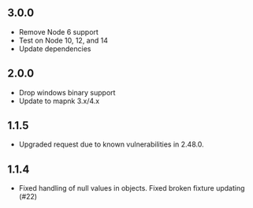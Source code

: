 ## 3.0.0

- Remove Node 6 support
- Test on Node 10, 12, and 14
- Update dependencies

## 2.0.0

- Drop windows binary support
- Update to mapnk 3.x/4.x

## 1.1.5

  - Upgraded request due to known vulnerabilities in 2.48.0.

## 1.1.4

 - Fixed handling of null values in objects. Fixed broken fixture updating (#22)
